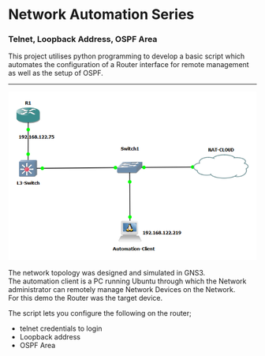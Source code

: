 # Network Automation Series

### Telnet, Loopback Address, OSPF Area

This project utilises python programming to develop a basic script which automates the configuration
of a Router interface for remote management as well as the setup of OSPF.

---

![Basic LAN Topology](basic%20LAN.png) </br>

The network topology was designed and simulated in GNS3. </br>
The automation client is a PC running Ubuntu through which the Network administrator can
remotely manage Network Devices on the Network. </br>
For this demo the Router was the target device.

The script lets you configure the following on the router;

- telnet credentials to login
- Loopback address
- OSPF Area
